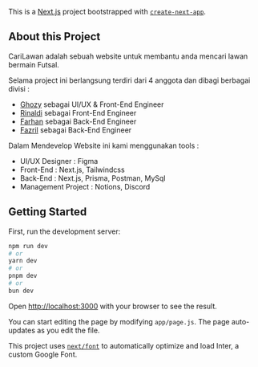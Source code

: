 This is a [Next.js](https://nextjs.org/) project bootstrapped with [`create-next-app`](https://github.com/vercel/next.js/tree/canary/packages/create-next-app).

## About this Project

CariLawan adalah sebuah website untuk membantu anda mencari lawan bermain Futsal.

<p>Selama project ini berlangsung terdiri dari 4 anggota dan dibagi berbagai divisi :</p>
<ul>
 <li><a href="https://github.com/monsterkronus">Ghozy</a> sebagai UI/UX & Front-End Engineer</li>
 <li><a href="https://github.com/rprasya">Rinaldi</a> sebagai Front-End Engineer</li>
 <li><a href="https://github.com/Lyraeth">Farhan</a> sebagai Back-End Engineer</li>
 <li><a href="https://github.com/fazrilarief">Fazril</a> sebagai Back-End Engineer</li>
</ul>

Dalam Mendevelop Website ini kami menggunakan tools :
<ul>
 <li>UI/UX Designer : Figma</li>
 <li>Front-End : Next.js, Tailwindcss</li>
 <li>Back-End : Next.js, Prisma, Postman, MySql</li>
 <li>Management Project : Notions, Discord</li>
</ul>

## Getting Started

First, run the development server:

```bash
npm run dev
# or
yarn dev
# or
pnpm dev
# or
bun dev
```

Open [http://localhost:3000](http://localhost:3000) with your browser to see the result.

You can start editing the page by modifying `app/page.js`. The page auto-updates as you edit the file.

This project uses [`next/font`](https://nextjs.org/docs/basic-features/font-optimization) to automatically optimize and load Inter, a custom Google Font.
